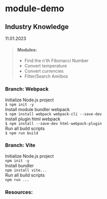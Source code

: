 # module-demo

## Industry Knowledge

11.01.2023

> #### Modules:  
> * Find the n'th Fibonacci Number  
> * Convert temperature  
> * Convert currencies  
> * Filter/Search Amiibos


### Branch: Webpack

Initialize Node.js project  
`$ npm init -y`  
Install module bundler webpack   
`$ npm install webpack webpack-cli --save-dev`  
Install plugin html webpack   
`$ npm install --save-dev html-webpack-plugin`  
Run all build scripts  
`$ npm run build`  


### Branch: Vite
Initialize Node.js project  
`npm init -y`  
Install bundler  
`npm install vite...`  
Run all build scripts  
`npm run ...`





### Resources:
